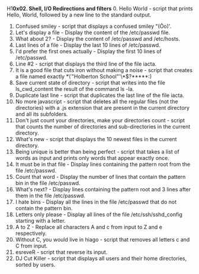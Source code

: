 H1**0x02. Shell, I/O Redirections and filters**
0. Hello World - script that prints Hello, World, followed by a new line to the standard output.
1. Confused smiley - script that displays a confused smiley "(Ôo)'.
2. Let's display a file - Display the content of the /etc/passwd file.
3. What about 2? - Display the content of /etc/passwd and /etc/hosts.
4. Last lines of a file - Display the last 10 lines of /etc/passwd.
5. I'd prefer the first ones actually - Display the first 10 lines of /etc/passwd.
6. Line #2 - script that displays the third line of the file iacta.
7. It is a good file that cuts iron without making a noise - script that creates a file named exactly \*\\'"Holberton School"\'\\*$\?\*\*\*\*\*:)
8. Save current state of directory - script that writes into the file ls_cwd_content the result of the command ls -la.
9. Duplicate last line - script that duplicates the last line of the file iacta.
10. No more javascript - script that deletes all the regular files (not the directories) with a .js extension that are present in the current directory and all its subfolders.
11. Don't just count your directories, make your directories count - script that counts the number of directories and sub-directories in the current directory.
12. What's new - script that displays the 10 newest files in the current directory.
13. Being unique is better than being perfect - script that takes a list of words as input and prints only words that appear exactly once.
14. It must be in that file - Display lines containing the pattern root from the file /etc/passwd.
15. Count that word - Display the number of lines that contain the pattern bin in the file /etc/passwd.
16. What's next? - Display lines containing the pattern root and 3 lines after them in the file /etc/passwd.
17. I hate bins - Display all the lines in the file /etc/passwd that do not contain the pattern bin.
18. Letters only please - Display all lines of the file /etc/ssh/sshd_config starting with a letter.
19. A to Z - Replace all characters A and c from input to Z and e respectively.
20. Without C, you would live in hiago - script that removes all letters c and C from input.
21. esreveR - script that reverse its input.
22. DJ Cut Killer - script that displays all users and their home directories, sorted by users.